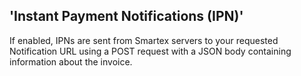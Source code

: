 ##  'Instant Payment Notifications (IPN)'
If enabled, IPNs are sent from Smartex servers to your requested
Notification URL using a POST request with a JSON body containing
information about the invoice.
